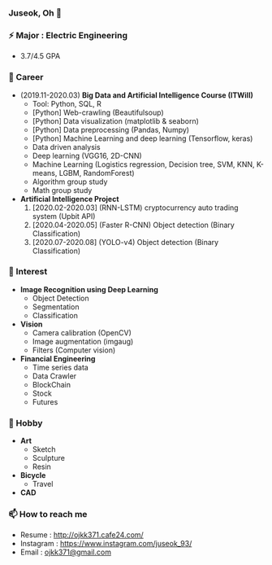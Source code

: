 ### Juseok, Oh 👋

### ⚡ Major : Electric Engineering
  - 3.7/4.5 GPA
### 🔭 Career
  
  - (2019.11-2020.03) **Big Data and Artificial Intelligence Course (ITWill)**
    - Tool: Python, SQL, R
    - [Python] Web-crawling (Beautifulsoup)
    - [Python] Data visualization (matplotlib & seaborn)
    - [Python] Data preprocessing (Pandas, Numpy)
    - [Python] Machine Learning and deep learning (Tensorflow, keras)
    - Data driven analysis
    - Deep learning (VGG16, 2D-CNN)
    - Machine Learning (Logistics regression, Decision tree, SVM, KNN, K-means, LGBM, RandomForest)
    - Algorithm group study
    - Math group study
  - **Artificial Intelligence Project**
    1. [2020.02-2020.03] (RNN-LSTM) cryptocurrency auto trading system (Upbit API)
    2. [2020.04-2020.05] (Faster R-CNN) Object detection (Binary Classification)
    3. [2020.07-2020.08] (YOLO-v4) Object detection (Binary Classification)
### 🌱 Interest
- **Image Recognition using Deep Learning**
    - Object Detection
    - Segmentation
    - Classification
- **Vision**
    - Camera calibration (OpenCV)
    - Image augmentation (imgaug)
    - Filters (Computer vision)
- **Financial Engineering**
    - Time series data
    - Data Crawler
    - BlockChain
    - Stock
    - Futures
    
### 👯 Hobby
- **Art**
    - Sketch
    - Sculpture
    - Resin
- **Bicycle**
    - Travel
- **CAD**
### 📫 How to reach me
- Resume : http://ojkk371.cafe24.com/
- Instagram : https://www.instagram.com/juseok_93/
- Email : ojkk371@gmail.com


<!--
**ojkk371/ojkk371** is a ✨ _special_ ✨ repository because its `README.md` (this file) appears on your GitHub profile.

Here are some ideas to get you started:

- 🔭 I’m currently working on ...
- 🌱 I’m currently learning ...
- 👯 I’m looking to collaborate on ...
- 🤔 I’m looking for help with ...
- 💬 Ask me about ...
- 📫 How to reach me: ...
- 😄 Pronouns: ...
- ⚡ Fun fact: ...
-->
